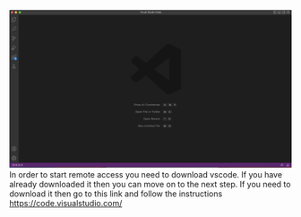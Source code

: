 ![Image](VSCode.png)
In order to start remote access you need to download vscode. If you have already downloaded it then you can move on to the next step. If you need to download it then go to this link and follow the instructions https://code.visualstudio.com/
